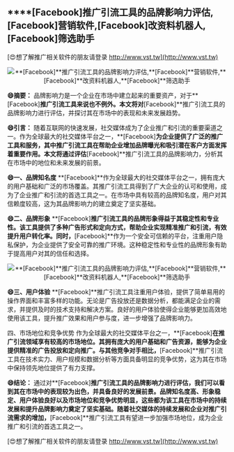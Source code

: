 ## ****[Facebook]**推广引流工具的品牌影响力评估,**[Facebook]**营销软件,**[Facebook]**改资料机器人,**[Facebook]**筛选助手**

[😍想了解推广相关软件的朋友请登录 http://www.vst.tw](http://www.vst.tw)

 <center><img src="https://vst.tw/MP4/tuiguang/png/0.png" alt="**[Facebook]**推广引流工具的品牌影响力评估,**[Facebook]**营销软件,**[Facebook]**改资料机器人,**[Facebook]**筛选助手"></center>

**😄摘要：**
品牌影响力是一个企业在市场中建立起来的重要资产，对于**[Facebook]**推广引流工具来说也不例外。本文将对**[Facebook]**推广引流工具的品牌影响力进行评估，并探讨其在市场中的表现和未来发展趋势。

**😄引言：**
随着互联网的快速发展，社交媒体成为了企业推广和引流的重要渠道之一。作为全球最大的社交媒体平台之一，**[Facebook]**为企业提供了广泛的推广工具和服务，其中推广引流工具在帮助企业增加品牌曝光和吸引潜在客户方面发挥着重要作用。本文将通过评估**[Facebook]**推广引流工具的品牌影响力，分析其在市场中的地位和未来发展的前景。

**😄一、品牌知名度**
**[Facebook]**作为全球最大的社交媒体平台之一，拥有庞大的用户基础和广泛的市场覆盖。其推广引流工具得到了广大企业的认可和使用，成为了企业推广和引流的首选工具之一。在市场中具有较高的品牌知名度，用户对其信赖度较高，这为其品牌影响力的建立奠定了坚实基础。

**😄二、品牌形象**
**[Facebook]**推广引流工具的品牌形象得益于其稳定性和专业性。该工具提供了多种广告形式和定向方式，帮助企业实现精准推广和引流，有效提升用户转化率。同时，**[Facebook]**作为一个安全可信赖的平台，注重用户隐私保护，为企业提供了安全可靠的推广环境。这种稳定性和专业性的品牌形象有助于提高用户对其的信任和选择。

 <center><img src="https://vst.tw/MP4/tuiguang/png/7.png" alt="**[Facebook]**推广引流工具的品牌影响力评估,**[Facebook]**营销软件,**[Facebook]**改资料机器人,**[Facebook]**筛选助手"></center>

**😄三、用户体验**
**[Facebook]**推广引流工具注重用户体验，提供了简单易用的操作界面和丰富多样的功能。无论是广告投放还是数据分析，都能满足企业的需求，并提供及时的技术支持和解决方案。良好的用户体验使得企业能够更加高效地使用该工具，提升推广效果和用户参与度，进一步增强了品牌影响力。

四、市场地位和竞争优势
作为全球最大的社交媒体平台之一，**[Facebook]**在推广引流领域享有较高的市场地位。其拥有庞大的用户基础和广告资源，能够为企业提供精准的广告投放和定向推广。与其他竞争对手相比，**[Facebook]**推广引流工具在技术实力、用户规模和数据分析等方面具备明显的竞争优势，这为其在市场中保持领先地位提供了有力支撑。

**😄结论：**
通过对**[Facebook]**推广引流工具的品牌影响力进行评估，我们可以看到其在市场中的表现较为出色，并具备良好的发展前景。品牌知名度高、形象稳定、用户体验良好以及市场地位和竞争优势明显，这些都为该工具在市场中的持续发展和提升品牌影响力奠定了坚实基础。随着社交媒体的持续发展和企业对推广引流需求的增加，**[Facebook]**推广引流工具有望进一步加强市场地位，成为企业推广和引流的首选工具之一。

[😍想了解推广相关软件的朋友请登录 http://www.vst.tw](http://www.vst.tw)



